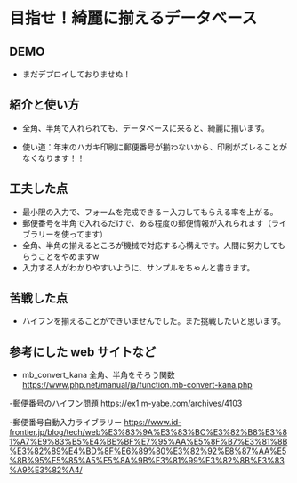 # 目指せ！綺麗に揃えるデータベース

## DEMO

  - まだデプロイしておりませぬ！

## 紹介と使い方

  - 全角、半角で入れられても、データベースに来ると、綺麗に揃います。

  - 使い道：年末のハガキ印刷に郵便番号が揃わないから、印刷がズレることがなくなります！！

## 工夫した点
  - 最小限の入力で、フォームを完成できる＝入力してもらえる率を上がる。
  - 郵便番号を半角で入れるだけで、ある程度の郵便情報が入れられます（ライブラリーを使ってます）
  - 全角、半角の揃えるところが機械で対応する心構えです。人間に努力してもらうことをやめますw
  - 入力する人がわかりやすいように、サンプルをちゃんと書きます。

## 苦戦した点

  - ハイフンを揃えることができいませんでした。また挑戦したいと思います。

## 参考にした web サイトなど

  - mb_convert_kana 全角、半角をそろう関数
  https://www.php.net/manual/ja/function.mb-convert-kana.php

  -郵便番号のハイフン問題
  https://ex1.m-yabe.com/archives/4103
  
  -郵便番号自動入力ライブラリー
  https://www.id-frontier.jp/blog/tech/web%E3%83%9A%E3%83%BC%E3%82%B8%E3%81%A7%E9%83%B5%E4%BE%BF%E7%95%AA%E5%8F%B7%E3%81%8B%E3%82%89%E4%BD%8F%E6%89%80%E3%82%92%E8%87%AA%E5%8B%95%E5%85%A5%E5%8A%9B%E3%81%99%E3%82%8B%E3%83%A9%E3%82%A4/